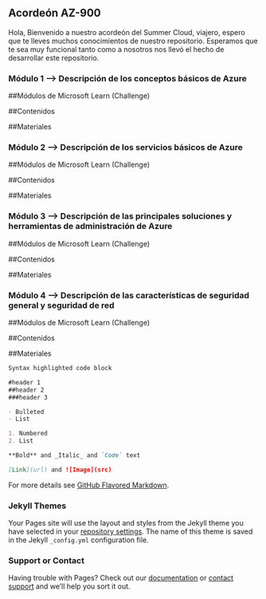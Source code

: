 ## Acordeón AZ-900

Hola, Bienvenido a nuestro acordeón del Summer Cloud, viajero, espero que te lleves muchos conocimientos de nuestro repositorio. Esperamos que te sea muy funcional tanto como a nosotros nos llevó el hecho de desarrollar este repositorio.



### Módulo 1 --> Descripción de los conceptos básicos de Azure

##Módulos de Microsoft Learn (Challenge)

##Contenidos

##Materiales

### Módulo 2 --> Descripción de los servicios básicos de Azure

##Módulos de Microsoft Learn (Challenge)

##Contenidos

##Materiales

### Módulo 3 --> Descripción de las principales soluciones y herramientas de administración de Azure

##Módulos de Microsoft Learn (Challenge)

##Contenidos

##Materiales

### Módulo 4 --> Descripción de las características de seguridad general y seguridad de red

##Módulos de Microsoft Learn (Challenge)

##Contenidos

##Materiales


```markdown
Syntax highlighted code block

#header 1
##header 2
###header 3

- Bulleted
- List

1. Numbered
2. List

**Bold** and _Italic_ and `Code` text

[Link](url) and ![Image](src)
```

For more details see [GitHub Flavored Markdown](https://guides.github.com/features/mastering-markdown/).

### Jekyll Themes

Your Pages site will use the layout and styles from the Jekyll theme you have selected in your [repository settings](https://github.com/Rene-Cruz/Acordeon-AZ900/settings/pages). The name of this theme is saved in the Jekyll `_config.yml` configuration file.

### Support or Contact

Having trouble with Pages? Check out our [documentation](https://docs.github.com/categories/github-pages-basics/) or [contact support](https://support.github.com/contact) and we’ll help you sort it out.
